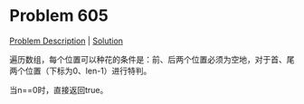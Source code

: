 # Problem 605

[Problem Description](./description/problem_605.md) | [Solution](./solutions/solution_605.cpp)

遍历数组，每个位置可以种花的条件是：前、后两个位置必须为空地，对于首、尾两个位置（下标为0、len-1）进行特判。

当n==0时，直接返回true。
